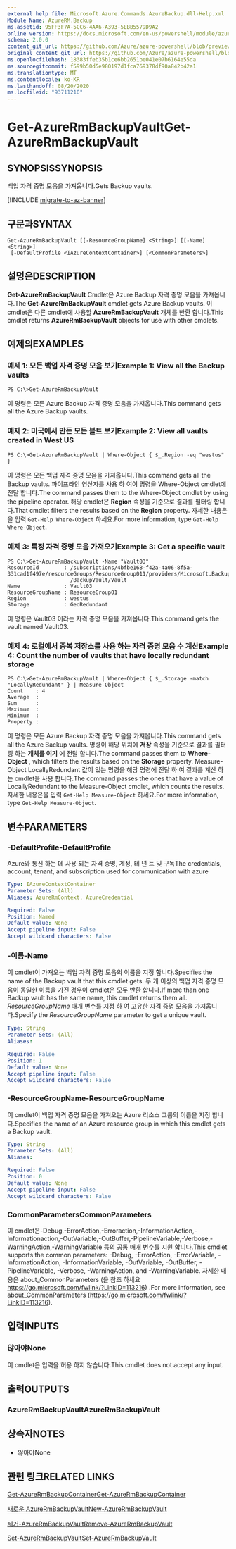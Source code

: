 ```yaml
---
external help file: Microsoft.Azure.Commands.AzureBackup.dll-Help.xml
Module Name: AzureRM.Backup
ms.assetid: 95FF3F7A-5CC6-4AA6-A393-5EBB5579D9A2
online version: https://docs.microsoft.com/en-us/powershell/module/azurerm.backup/get-azurermbackupvault
schema: 2.0.0
content_git_url: https://github.com/Azure/azure-powershell/blob/preview/src/ResourceManager/AzureBackup/Commands.AzureBackup/help/Get-AzureRmBackupVault.md
original_content_git_url: https://github.com/Azure/azure-powershell/blob/preview/src/ResourceManager/AzureBackup/Commands.AzureBackup/help/Get-AzureRmBackupVault.md
ms.openlocfilehash: 18383ffeb35b1ce6bb2651be041e07b6164e55da
ms.sourcegitcommit: f599b50d5e980197d1fca769378df90a842b42a1
ms.translationtype: MT
ms.contentlocale: ko-KR
ms.lasthandoff: 08/20/2020
ms.locfileid: "93711210"
---
```

# <span data-ttu-id="b6d7f-101">Get-AzureRmBackupVault</span><span class="sxs-lookup"><span data-stu-id="b6d7f-101">Get-AzureRmBackupVault</span></span>

## <span data-ttu-id="b6d7f-102">SYNOPSIS</span><span class="sxs-lookup"><span data-stu-id="b6d7f-102">SYNOPSIS</span></span>
<span data-ttu-id="b6d7f-103">백업 자격 증명 모음을 가져옵니다.</span><span class="sxs-lookup"><span data-stu-id="b6d7f-103">Gets Backup vaults.</span></span>

[!INCLUDE [migrate-to-az-banner](../../includes/migrate-to-az-banner.md)]

## <span data-ttu-id="b6d7f-104">구문과</span><span class="sxs-lookup"><span data-stu-id="b6d7f-104">SYNTAX</span></span>

```
Get-AzureRmBackupVault [[-ResourceGroupName] <String>] [[-Name] <String>]
 [-DefaultProfile <IAzureContextContainer>] [<CommonParameters>]
```

## <span data-ttu-id="b6d7f-105">설명은</span><span class="sxs-lookup"><span data-stu-id="b6d7f-105">DESCRIPTION</span></span>
<span data-ttu-id="b6d7f-106">**Get-AzureRmBackupVault** Cmdlet은 Azure Backup 자격 증명 모음을 가져옵니다.</span><span class="sxs-lookup"><span data-stu-id="b6d7f-106">The **Get-AzureRmBackupVault** cmdlet gets Azure Backup vaults.</span></span>
<span data-ttu-id="b6d7f-107">이 cmdlet은 다른 cmdlet에 사용할 **AzureRmBackupVault** 개체를 반환 합니다.</span><span class="sxs-lookup"><span data-stu-id="b6d7f-107">This cmdlet returns **AzureRmBackupVault** objects for use with other cmdlets.</span></span>

## <span data-ttu-id="b6d7f-108">예제의</span><span class="sxs-lookup"><span data-stu-id="b6d7f-108">EXAMPLES</span></span>

### <span data-ttu-id="b6d7f-109">예제 1: 모든 백업 자격 증명 모음 보기</span><span class="sxs-lookup"><span data-stu-id="b6d7f-109">Example 1: View all the Backup vaults</span></span>
```
PS C:\>Get-AzureRmBackupVault
```

<span data-ttu-id="b6d7f-110">이 명령은 모든 Azure Backup 자격 증명 모음을 가져옵니다.</span><span class="sxs-lookup"><span data-stu-id="b6d7f-110">This command gets all the Azure Backup vaults.</span></span>

### <span data-ttu-id="b6d7f-111">예제 2: 미국에서 만든 모든 볼트 보기</span><span class="sxs-lookup"><span data-stu-id="b6d7f-111">Example 2: View all vaults created in West US</span></span>
```
PS C:\>Get-AzureRmBackupVault | Where-Object { $_.Region -eq "westus" }
```

<span data-ttu-id="b6d7f-112">이 명령은 모든 백업 자격 증명 모음을 가져옵니다.</span><span class="sxs-lookup"><span data-stu-id="b6d7f-112">This command gets all the Backup vaults.</span></span>
<span data-ttu-id="b6d7f-113">파이프라인 연산자를 사용 하 여이 명령을 Where-Object cmdlet에 전달 합니다.</span><span class="sxs-lookup"><span data-stu-id="b6d7f-113">The command passes them to the Where-Object cmdlet by using the pipeline operator.</span></span>
<span data-ttu-id="b6d7f-114">해당 cmdlet은 **Region** 속성을 기준으로 결과를 필터링 합니다.</span><span class="sxs-lookup"><span data-stu-id="b6d7f-114">That cmdlet filters the results based on the **Region** property.</span></span>
<span data-ttu-id="b6d7f-115">자세한 내용은을 입력 `Get-Help Where-Object` 하세요.</span><span class="sxs-lookup"><span data-stu-id="b6d7f-115">For more information, type `Get-Help Where-Object`.</span></span>

### <span data-ttu-id="b6d7f-116">예제 3: 특정 자격 증명 모음 가져오기</span><span class="sxs-lookup"><span data-stu-id="b6d7f-116">Example 3: Get a specific vault</span></span>
```
PS C:\>Get-AzureRmBackupVault -Name "Vault03"
ResourceId        : /subscriptions/4bfbe168-f42a-4a06-8f5a-331cad1f497e/resourceGroups/ResourceGroup011/providers/Microsoft.Backup
                    /BackupVault/Vault
Name              : Vault03
ResourceGroupName : ResourceGroup01
Region            : westus
Storage           : GeoRedundant
```

<span data-ttu-id="b6d7f-117">이 명령은 Vault03 이라는 자격 증명 모음을 가져옵니다.</span><span class="sxs-lookup"><span data-stu-id="b6d7f-117">This command gets the vault named Vault03.</span></span>

### <span data-ttu-id="b6d7f-118">예제 4: 로컬에서 중복 저장소를 사용 하는 자격 증명 모음 수 계산</span><span class="sxs-lookup"><span data-stu-id="b6d7f-118">Example 4: Count the number of vaults that have locally redundant storage</span></span>
```
PS C:\>Get-AzureRmBackupVault | Where-Object { $_.Storage -match "LocallyRedundant" } | Measure-Object
Count    : 4
Average  : 
Sum      : 
Maximum  : 
Minimum  : 
Property :
```

<span data-ttu-id="b6d7f-119">이 명령은 모든 Azure Backup 자격 증명 모음을 가져옵니다.</span><span class="sxs-lookup"><span data-stu-id="b6d7f-119">This command gets all the Azure Backup vaults.</span></span>
<span data-ttu-id="b6d7f-120">명령이 해당 위치에 **저장** 속성을 기준으로 결과를 필터링 하는 **개체를 여기** 에 전달 합니다.</span><span class="sxs-lookup"><span data-stu-id="b6d7f-120">The command passes them to **Where-Object** , which filters the results based on the **Storage** property.</span></span>
<span data-ttu-id="b6d7f-121">Measure-Object LocallyRedundant 값이 있는 명령을 해당 명령에 전달 하 여 결과를 계산 하는 cmdlet을 사용 합니다.</span><span class="sxs-lookup"><span data-stu-id="b6d7f-121">The command passes the ones that have a value of LocallyRedundant to the Measure-Object cmdlet, which counts the results.</span></span>
<span data-ttu-id="b6d7f-122">자세한 내용은을 입력 `Get-Help Measure-Object` 하세요.</span><span class="sxs-lookup"><span data-stu-id="b6d7f-122">For more information, type `Get-Help Measure-Object`.</span></span>

## <span data-ttu-id="b6d7f-123">변수</span><span class="sxs-lookup"><span data-stu-id="b6d7f-123">PARAMETERS</span></span>

### <span data-ttu-id="b6d7f-124">-DefaultProfile</span><span class="sxs-lookup"><span data-stu-id="b6d7f-124">-DefaultProfile</span></span>
<span data-ttu-id="b6d7f-125">Azure와 통신 하는 데 사용 되는 자격 증명, 계정, 테 넌 트 및 구독</span><span class="sxs-lookup"><span data-stu-id="b6d7f-125">The credentials, account, tenant, and subscription used for communication with azure</span></span>

```yaml
Type: IAzureContextContainer
Parameter Sets: (All)
Aliases: AzureRmContext, AzureCredential

Required: False
Position: Named
Default value: None
Accept pipeline input: False
Accept wildcard characters: False
```

### <span data-ttu-id="b6d7f-126">-이름</span><span class="sxs-lookup"><span data-stu-id="b6d7f-126">-Name</span></span>
<span data-ttu-id="b6d7f-127">이 cmdlet이 가져오는 백업 자격 증명 모음의 이름을 지정 합니다.</span><span class="sxs-lookup"><span data-stu-id="b6d7f-127">Specifies the name of the Backup vault that this cmdlet gets.</span></span>
<span data-ttu-id="b6d7f-128">두 개 이상의 백업 자격 증명 모음이 동일한 이름을 가진 경우이 cmdlet은 모두 반환 합니다.</span><span class="sxs-lookup"><span data-stu-id="b6d7f-128">If more than one Backup vault has the same name, this cmdlet returns them all.</span></span>
<span data-ttu-id="b6d7f-129">*ResourceGroupName* 매개 변수를 지정 하 여 고유한 자격 증명 모음을 가져옵니다.</span><span class="sxs-lookup"><span data-stu-id="b6d7f-129">Specify the *ResourceGroupName* parameter to get a unique vault.</span></span>

```yaml
Type: String
Parameter Sets: (All)
Aliases: 

Required: False
Position: 1
Default value: None
Accept pipeline input: False
Accept wildcard characters: False
```

### <span data-ttu-id="b6d7f-130">-ResourceGroupName</span><span class="sxs-lookup"><span data-stu-id="b6d7f-130">-ResourceGroupName</span></span>
<span data-ttu-id="b6d7f-131">이 cmdlet이 백업 자격 증명 모음을 가져오는 Azure 리소스 그룹의 이름을 지정 합니다.</span><span class="sxs-lookup"><span data-stu-id="b6d7f-131">Specifies the name of an Azure resource group in which this cmdlet gets a Backup vault.</span></span>

```yaml
Type: String
Parameter Sets: (All)
Aliases: 

Required: False
Position: 0
Default value: None
Accept pipeline input: False
Accept wildcard characters: False
```

### <span data-ttu-id="b6d7f-132">CommonParameters</span><span class="sxs-lookup"><span data-stu-id="b6d7f-132">CommonParameters</span></span>
<span data-ttu-id="b6d7f-133">이 cmdlet은-Debug,-ErrorAction,-Erroraction,-InformationAction,-Informationaction,-OutVariable,-OutBuffer,-PipelineVariable,-Verbose,-WarningAction,-WarningVariable 등의 공통 매개 변수를 지원 합니다.</span><span class="sxs-lookup"><span data-stu-id="b6d7f-133">This cmdlet supports the common parameters: -Debug, -ErrorAction, -ErrorVariable, -InformationAction, -InformationVariable, -OutVariable, -OutBuffer, -PipelineVariable, -Verbose, -WarningAction, and -WarningVariable.</span></span> <span data-ttu-id="b6d7f-134">자세한 내용은 about_CommonParameters (을 참조 하세요 https://go.microsoft.com/fwlink/?LinkID=113216) .</span><span class="sxs-lookup"><span data-stu-id="b6d7f-134">For more information, see about_CommonParameters (https://go.microsoft.com/fwlink/?LinkID=113216).</span></span>

## <span data-ttu-id="b6d7f-135">입력</span><span class="sxs-lookup"><span data-stu-id="b6d7f-135">INPUTS</span></span>

### <span data-ttu-id="b6d7f-136">않아야</span><span class="sxs-lookup"><span data-stu-id="b6d7f-136">None</span></span>
<span data-ttu-id="b6d7f-137">이 cmdlet은 입력을 허용 하지 않습니다.</span><span class="sxs-lookup"><span data-stu-id="b6d7f-137">This cmdlet does not accept any input.</span></span>

## <span data-ttu-id="b6d7f-138">출력</span><span class="sxs-lookup"><span data-stu-id="b6d7f-138">OUTPUTS</span></span>

### <span data-ttu-id="b6d7f-139">AzureRmBackupVault</span><span class="sxs-lookup"><span data-stu-id="b6d7f-139">AzureRmBackupVault</span></span>

## <span data-ttu-id="b6d7f-140">상속자</span><span class="sxs-lookup"><span data-stu-id="b6d7f-140">NOTES</span></span>
* <span data-ttu-id="b6d7f-141">않아야</span><span class="sxs-lookup"><span data-stu-id="b6d7f-141">None</span></span>

## <span data-ttu-id="b6d7f-142">관련 링크</span><span class="sxs-lookup"><span data-stu-id="b6d7f-142">RELATED LINKS</span></span>

[<span data-ttu-id="b6d7f-143">Get-AzureRmBackupContainer</span><span class="sxs-lookup"><span data-stu-id="b6d7f-143">Get-AzureRmBackupContainer</span></span>](./Get-AzureRmBackupContainer.md)

[<span data-ttu-id="b6d7f-144">새로운 AzureRmBackupVault</span><span class="sxs-lookup"><span data-stu-id="b6d7f-144">New-AzureRmBackupVault</span></span>](./New-AzureRmBackupVault.md)

[<span data-ttu-id="b6d7f-145">제거-AzureRmBackupVault</span><span class="sxs-lookup"><span data-stu-id="b6d7f-145">Remove-AzureRmBackupVault</span></span>](./Remove-AzureRmBackupVault.md)

[<span data-ttu-id="b6d7f-146">Set-AzureRmBackupVault</span><span class="sxs-lookup"><span data-stu-id="b6d7f-146">Set-AzureRmBackupVault</span></span>](./Set-AzureRmBackupVault.md)



